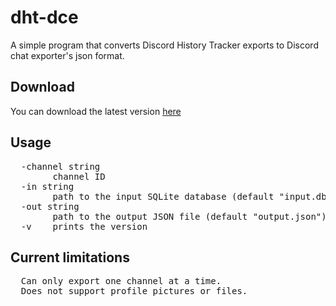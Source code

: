 # dht-dce
A simple program that converts Discord History Tracker exports to Discord chat exporter's json format.

## Download
You can download the latest version [here](https://github.com/hexahigh/dht-to-dce/releases/tag/latest_auto)

## Usage
<pre>
  -channel string
        channel ID
  -in string
        path to the input SQLite database (default "input.db")
  -out string
        path to the output JSON file (default "output.json")
  -v    prints the version
</pre>

## Current limitations
<pre>
  Can only export one channel at a time.
  Does not support profile pictures or files.
</pre>
